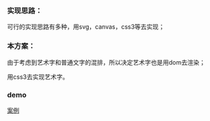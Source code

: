 ### 实现思路：

可行的实现思路有多种，用svg，canvas，css3等去实现；


### 本方案：
由于考虑到艺术字和普通文字的混排，所以决定艺术字也是用dom去渲染；

用css3去实现艺术字。

### demo

[案例](https://guimeisang.github.io/art-word-editor/ArtRenderByCss3/index.html)
